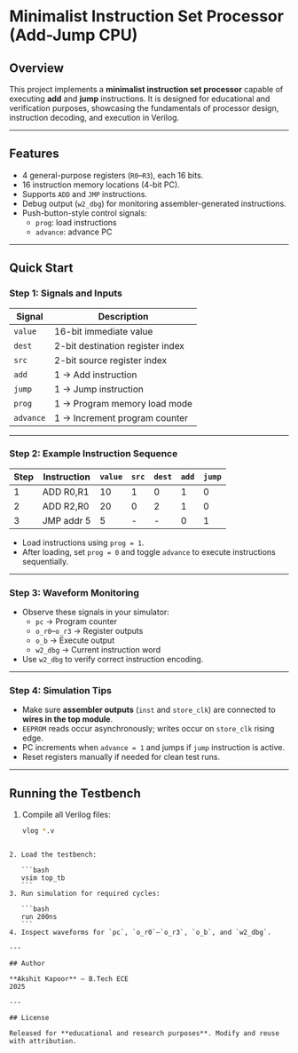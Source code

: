 # Minimalist Instruction Set Processor (Add-Jump CPU)

## Overview

This project implements a **minimalist instruction set processor** capable of executing **add** and **jump** instructions. It is designed for educational and verification purposes, showcasing the fundamentals of processor design, instruction decoding, and execution in Verilog.

---

## Features

- 4 general-purpose registers (`R0`–`R3`), each 16 bits.
- 16 instruction memory locations (4-bit PC).
- Supports `ADD` and `JMP` instructions.
- Debug output (`w2_dbg`) for monitoring assembler-generated instructions.
- Push-button-style control signals:
  - `prog`: load instructions
  - `advance`: advance PC

---

## Quick Start

### Step 1: Signals and Inputs

| Signal   | Description                          |
|----------|--------------------------------------|
| `value`  | 16-bit immediate value                |
| `dest`   | 2-bit destination register index      |
| `src`    | 2-bit source register index           |
| `add`    | 1 → Add instruction                   |
| `jump`   | 1 → Jump instruction                  |
| `prog`   | 1 → Program memory load mode          |
| `advance`| 1 → Increment program counter         |

---

### Step 2: Example Instruction Sequence

| Step | Instruction | `value` | `src` | `dest` | `add` | `jump` |
|------|------------|---------|-------|--------|-------|--------|
| 1    | ADD R0,R1  | 10      | 1     | 0      | 1     | 0      |
| 2    | ADD R2,R0  | 20      | 0     | 2      | 1     | 0      |
| 3    | JMP addr 5 | 5       | -     | -      | 0     | 1      |

- Load instructions using `prog = 1`.
- After loading, set `prog = 0` and toggle `advance` to execute instructions sequentially.

---

### Step 3: Waveform Monitoring

- Observe these signals in your simulator:
  - `pc` → Program counter
  - `o_r0`–`o_r3` → Register outputs
  - `o_b` → Execute output
  - `w2_dbg` → Current instruction word
- Use `w2_dbg` to verify correct instruction encoding.

---

### Step 4: Simulation Tips

- Make sure **assembler outputs** (`inst` and `store_clk`) are connected to **wires in the top module**.
- `EEPROM` reads occur asynchronously; writes occur on `store_clk` rising edge.
- PC increments when `advance = 1` and jumps if `jump` instruction is active.
- Reset registers manually if needed for clean test runs.

---

## Running the Testbench

1. Compile all Verilog files:
   ```bash
   vlog *.v
````

2. Load the testbench:

   ```bash
   vsim top_tb
   ```
3. Run simulation for required cycles:

   ```bash
   run 200ns
   ```
4. Inspect waveforms for `pc`, `o_r0`–`o_r3`, `o_b`, and `w2_dbg`.

---

## Author

**Akshit Kapoor** – B.Tech ECE
2025

---

## License

Released for **educational and research purposes**. Modify and reuse with attribution.



